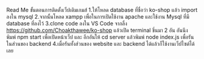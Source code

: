 Read Me
ขั้นตอนการติดตั้งเว็ปเติมเกมส์
1.ให้โหลด database ที่ชื่อว่า ko-shop แล้ว import ลงใน mysql
2.จากนั้นโหลด xampp เพื่อในการเปิดใช้งาน apache และใช้งาน Mysql ที่มี database ที่ลงไว้
3.clone code ลงใน VS Code จากลิ้ง https://github.com/Choakthawee/ko-shop แล้วเปิด terminal ขึ่นมา 2 อัน อันนึง พิมพ์ npm start เพื่อเปิดหน้าเว็ป และ อีกอันให้ cd server แล้วพิมพ์ node index.js เพื่อรันในส่วนของ backend
4.เมื่อรันทั้งส่วนของ website และ backend ได้แล้วก็ใช้งานเว็ปไซต์ได้เลย


